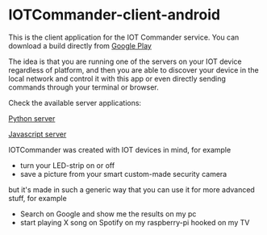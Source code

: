 # IOTCommander-client-android

This is the client application for the IOT Commander service. You can download a build directly from
[Google Play](https://play.google.com/store/apps/details?id=mobi.duckseason.iotcommander)

The idea is that you are running one of the servers on your IOT device regardless of platform, and
then you are able to discover your device in the local network and control it with this app or even
directly sending commands through your terminal or browser.

Check the available server applications:

[Python server](https://github.com/klitos-giannak/IOTCommander-server-python)

[Javascript server](https://github.com/klitos-giannak/IOTCommander-server-javascript)



IOTCommander was created with IOT devices in mind, for example
- turn your LED-strip on or off
- save a picture from your smart custom-made security camera

but it's made in such a generic way that you can use it for more advanced stuff, for example
- Search on Google and show me the results on my pc
- start playing X song on Spotify on my raspberry-pi hooked on my TV
